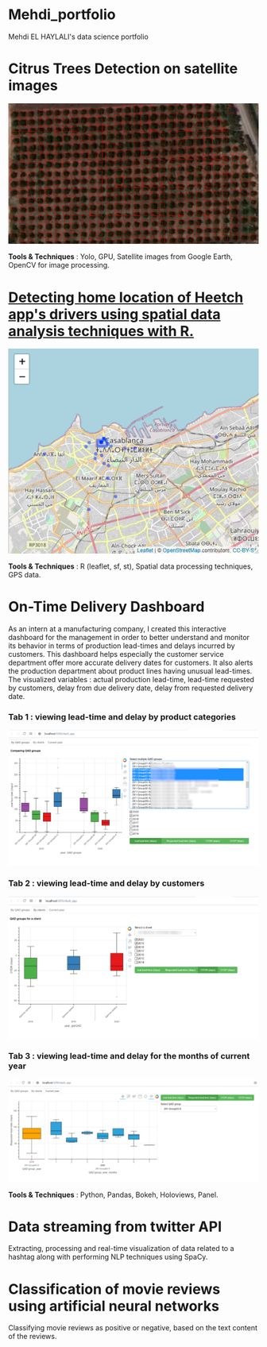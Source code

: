 # Mehdi_portfolio
Mehdi EL HAYLALI's data science portfolio

# Citrus Trees Detection on satellite images   
<kbd><img src="images/Yimage2.jpg" /></kbd>

**Tools & Techniques** : Yolo, GPU, Satellite images from Google Earth, OpenCV for image processing.

# [Detecting home location of Heetch app's drivers using spatial data analysis techniques with R.](http://rpubs.com/MHD/HomeLocationDetection_Rproject)
<kbd><img src="images/HomeLocationDetection_map.png" /></kbd>

**Tools & Techniques** : R (leaflet, sf, st), Spatial data processing techniques, GPS data. 

# On-Time Delivery Dashboard  
As an intern at a manufacturing company, I created this interactive dashboard for the management in order to better understand and monitor its behavior in terms of production lead-times and delays incurred by customers. This dashboard helps especially the customer service department offer more accurate delivery dates for customers. It also alerts the production department about product lines having unusual lead-times.
The visualized variables : actual production lead-time, lead-time requested by customers, delay from due delivery date, delay from requested delivery date. 

### Tab 1 : viewing lead-time and delay by product categories
<kbd><img src="images/dashboardTab1fl.PNG" /></kbd>

### Tab 2 : viewing lead-time and delay by customers
<kbd><img src="images/dashboard_tab2fll.png" /></kbd>

### Tab 3 : viewing lead-time and delay for the months of current year
<kbd><img src="images/dashTab3.PNG" /></kbd> 

**Tools & Techniques** : Python, Pandas, Bokeh, Holoviews, Panel.
# Data streaming from twitter API
Extracting, processing and real-time visualization of data related to a hashtag along with performing NLP techniques using SpaCy.

# Classification of movie reviews using artificial neural networks
Classifying movie reviews as positive or negative, based on the text content of the reviews.
